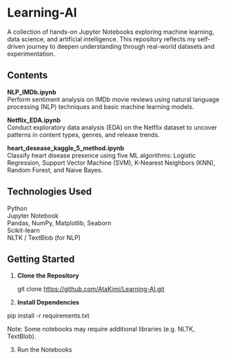 # Learning-AI

A collection of hands-on Jupyter Notebooks exploring machine learning, data science, and artificial intelligence. This repository reflects my self-driven journey to deepen understanding through real-world datasets and experimentation.

## Contents

**NLP_IMDb.ipynb**  
Perform sentiment analysis on IMDb movie reviews using natural language processing (NLP) techniques and basic machine learning models.

**Netflix_EDA.ipynb**  
Conduct exploratory data analysis (EDA) on the Netflix dataset to uncover patterns in content types, genres, and release trends.

**heart_desease_kaggle_5_method.ipynb**  
Classify heart disease presence using five ML algorithms: Logistic Regression, Support Vector Machine (SVM), K-Nearest Neighbors (KNN), Random Forest, and Naive Bayes.

## Technologies Used

Python  
Jupyter Notebook  
Pandas, NumPy, Matplotlib, Seaborn  
Scikit-learn  
NLTK / TextBlob (for NLP)

## Getting Started

1. **Clone the Repository**

   git clone https://github.com/AtaKimi/Learning-AI.git

2. **Install Dependencies**

pip install -r requirements.txt

Note: Some notebooks may require additional libraries (e.g. NLTK, TextBlob).

3. Run the Notebooks
